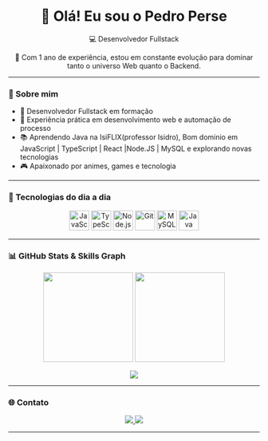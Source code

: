 <h1 align="center">👋 Olá! Eu sou o Pedro Perse</h1>

<p align="center">💻 Desenvolvedor Fullstack</p>

<p align="center">
  🚀 Com 1 ano de experiência, estou em constante evolução para dominar tanto o universo Web quanto o Backend.
</p>

---

### 🧠 Sobre mim

- 💼 Desenvolvedor Fullstack em formação
- 🔁 Experiência prática em desenvolvimento web e automação de processo
- 📚 Aprendendo Java na IsiFLIX(professor Isidro), Bom dominio em JavaScript | TypeScript | React |Node.JS | MySQL e explorando novas tecnologias
- 🎮 Apaixonado por animes, games e tecnologia

---

### 🧰 Tecnologias do dia a dia

<p align="center">
  <img src="https://cdn.jsdelivr.net/gh/devicons/devicon/icons/javascript/javascript-original.svg" width="40" title="JavaScript"/>
  <img src="https://cdn.jsdelivr.net/gh/devicons/devicon/icons/typescript/typescript-original.svg" width="40" title="TypeScript"/>
  <img src="https://cdn.jsdelivr.net/gh/devicons/devicon/icons/nodejs/nodejs-original.svg" width="40" title="Node.js"/>
  <img src="https://cdn.jsdelivr.net/gh/devicons/devicon/icons/git/git-original.svg" width="40" title="Git"/>
  <img src="https://cdn.jsdelivr.net/gh/devicons/devicon/icons/mysql/mysql-original.svg" width="40" title="MySQL"/>
  <img src="https://cdn.jsdelivr.net/gh/devicons/devicon/icons/java/java-original.svg" width="40" title="Java"/>
</p>

---

### 📊 GitHub Stats & Skills Graph

<p align="center">
  <img height="180em" src="https://github-readme-stats.vercel.app/api?username=PedroPerse&show_icons=true&theme=tokyonight&hide_border=false&count_private=true"/>
  <img height="180em" src="https://github-readme-stats.vercel.app/api/top-langs/?username=PedroPerse&layout=compact&langs_count=7&theme=tokyonight&hide_border=false"/>
</p>

<p align="center">
  <img src="https://github-profile-summary-cards.vercel.app/api/cards/profile-details?username=PedroPerse&theme=tokyonight" />
</p>

---

### 🌐 Contato

<p align="center">
  <a href="mailto:pedroperse1000@gmail.com">
    <img src="https://img.shields.io/badge/Gmail-D14836?style=for-the-badge&logo=gmail&logoColor=white" />
  </a>
  <a href="https://www.linkedin.com/in/pedro-henrique-de-oliveira-perse-29606b24b/" target="_blank" rel="noopener noreferrer">
    <img src="https://img.shields.io/badge/LinkedIn-0A66C2?style=for-the-badge&logo=linkedin&logoColor=white" />
  </a>
</p>

---
